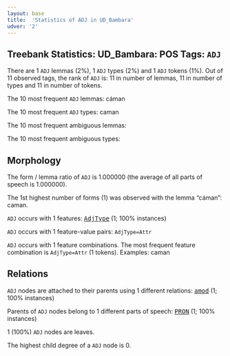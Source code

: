```yaml
---
layout: base
title:  'Statistics of ADJ in UD_Bambara'
udver: '2'
---
```


## Treebank Statistics: UD_Bambara: POS Tags: `ADJ`

There are 1 `ADJ` lemmas (2%), 1 `ADJ` types (2%) and 1 `ADJ` tokens (1%).
Out of 11 observed tags, the rank of `ADJ` is: 11 in number of lemmas, 11 in number of types and 11 in number of tokens.

The 10 most frequent `ADJ` lemmas: cáman

The 10 most frequent `ADJ` types:  caman

The 10 most frequent ambiguous lemmas: 

The 10 most frequent ambiguous types:  



## Morphology

The form / lemma ratio of `ADJ` is 1.000000 (the average of all parts of speech is 1.000000).

The 1st highest number of forms (1) was observed with the lemma “cáman”: caman.

`ADJ` occurs with 1 features: <tt><a href="bm-feat-AdjType.html">AdjType</a></tt> (1; 100% instances)

`ADJ` occurs with 1 feature-value pairs: `AdjType=Attr`

`ADJ` occurs with 1 feature combinations.
The most frequent feature combination is `AdjType=Attr` (1 tokens).
Examples: caman


## Relations

`ADJ` nodes are attached to their parents using 1 different relations: <tt><a href="bm-dep-amod.html">amod</a></tt> (1; 100% instances)

Parents of `ADJ` nodes belong to 1 different parts of speech: <tt><a href="bm-pos-PRON.html">PRON</a></tt> (1; 100% instances)

1 (100%) `ADJ` nodes are leaves.

The highest child degree of a `ADJ` node is 0.

